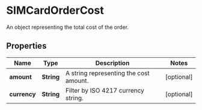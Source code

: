 

# SIMCardOrderCost

An object representing the total cost of the order.

## Properties

| Name | Type | Description | Notes |
|------------ | ------------- | ------------- | -------------|
|**amount** | **String** | A string representing the cost amount. |  [optional] |
|**currency** | **String** | Filter by ISO 4217 currency string. |  [optional] |



